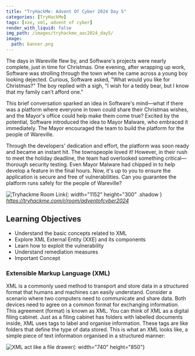 ```yaml
---
title: "TryHackMe: Advent Of Cyber 2024 Day 5"
categories: [TryHackMe]
tags: [xxe, xml, advent of cyber]
render_with_liquid: false
img_path: /images/tryhackme_aoc2024_day5/
image:
  path: banner.png
---
```


The days in Wareville flew by, and Software's projects were nearly complete, just in time for Christmas. One evening, after wrapping up work, Software was strolling through the town when he came across a young boy looking dejected. Curious, Software asked, "What would you like for Christmas?" The boy replied with a sigh, "I wish for a teddy bear, but I know that my family can't afford one."

This brief conversation sparked an idea in Software's mind—what if there was a platform where everyone in town could share their Christmas wishes, and the Mayor's office could help make them come true? Excited by the potential, Software introduced the idea to Mayor Malware, who embraced it immediately. The Mayor encouraged the team to build the platform for the people of Wareville.

Through the developers' dedication and effort, the platform was soon ready and became an instant hit. The townspeople loved it! However, in their rush to meet the holiday deadline, the team had overlooked something critical—thorough security testing. Even Mayor Malware had chipped in to help develop a feature in the final hours. Now, it's up to you to ensure the application is secure and free of vulnerabilities. Can you guarantee the platform runs safely for the people of Wareville?

![Tryhackme Room Link](bell.png){: width="1152" height="300" .shadow }
_<https://tryhackme.com/r/room/adventofcyber2024>_

## Learning Objectives

- Understand the basic concepts related to XML
- Explore XML External Entity (XXE) and its components
- Learn how to exploit the vulnerability
- Understand remediation measures
- Important Concept

### Extensible Markup Language (XML)

XML is a commonly used method to transport and store data in a structured format that humans and machines can easily understand. Consider a scenario where two computers need to communicate and share data. Both devices need to agree on a common format for exchanging information. This agreement (format) is known as XML. You can think of XML as a digital filing cabinet. Just as a filing cabinet has folders with labelled documents inside, XML uses tags to label and organise information. These tags are like folders that define the type of data stored. This is what an XML looks like, a simple piece of text information organised in a structured manner:

![XML act like a file drawer](drawer.png){: width="740" height="850"}
